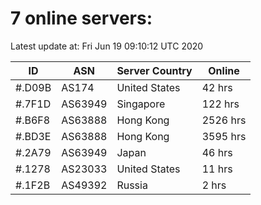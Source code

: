# 7 online servers:

Latest update at: Fri Jun 19 09:10:12 UTC 2020

| ID | ASN | Server Country | Online |
| -- | --- | -------------- | ------ |
| #.D09B | AS174 | United States | 42 hrs |
| #.7F1D | AS63949 | Singapore | 122 hrs |
| #.B6F8 | AS63888 | Hong Kong | 2526 hrs |
| #.BD3E | AS63888 | Hong Kong | 3595 hrs |
| #.2A79 | AS63949 | Japan | 46 hrs |
| #.1278 | AS23033 | United States | 11 hrs |
| #.1F2B | AS49392 | Russia | 2 hrs |

